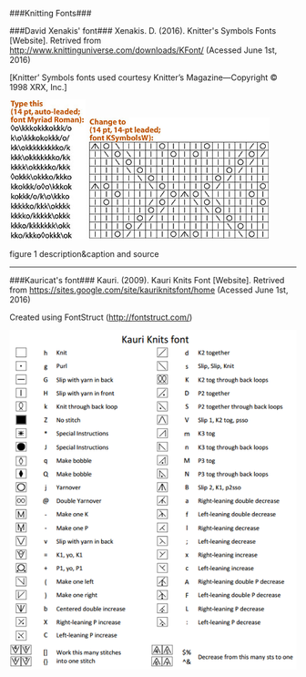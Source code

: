 ###Knitting Fonts###

###David Xenakis' font###
Xenakis. D. (2016). Knitter's Symbols Fonts [Website]. Retrived from http://www.knittinguniverse.com/downloads/KFont/ (Acessed June 1st, 2016)

[Knitter’ Symbols fonts used courtesy Knitter’s Magazine—Copyright © 1998 XRX, Inc.]

![Input][xenakisinput] ![Output][xenakisoutput]

figure 1 description&caption and source

[xenakisinput]: knittingSymbols/knittinguniverse_com_xenakis_1.jpg
[xenakisoutput]: knittingSymbols/knittinguniverse_com_xenakis_2.jpg

----
###Kauricat's font###
Kauri. (2009). Kauri Knits Font [Website]. Retrived from https://sites.google.com/site/kauriknitsfont/home (Acessed June 1st, 2016)

Created using FontStruct (http://fontstruct.com/)

![Font Symbols][kauriknitssymbols]

[kauriknitssymbols]: knittingSymbols/kauriKnitsFontSymbols.PNG